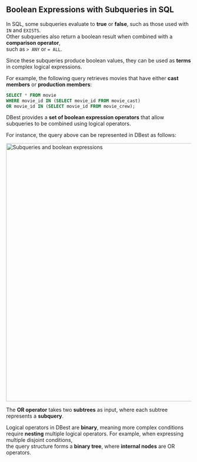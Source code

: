 ## Boolean Expressions with Subqueries in SQL  

In SQL, some subqueries evaluate to **true** or **false**, such as those used with `IN` and `EXISTS`.  
Other subqueries also return a boolean result when combined with a **comparison operator**,  
such as `> ANY` or `= ALL`.  



Since these subqueries produce boolean values, they can be used as **terms**  in complex logical expressions.  

For example, the following query retrieves movies that have either **cast members** or **production members**:  

```sql
SELECT * FROM movie  
WHERE movie_id IN (SELECT movie_id FROM movie_cast)  
OR movie_id IN (SELECT movie_id FROM movie_crew);  
```

DBest provides a **set of boolean expression operators** that allow subqueries to be combined using logical operators.  

For instance, the query above can be represented in DBest as follows:  

<img src="assets/images/subqueries and boolean expressions.png" alt="Subqueries and boolean expressions" width="700"/>

The **OR operator** takes two **subtrees** as input,  where each subtree represents a **subquery**.  

Logical operators in DBest are **binary**, meaning more complex conditions require **nesting** multiple logical operators.  For example, when expressing multiple disjoint conditions,  
the query structure forms a **binary tree**,  where **internal nodes** are OR operators.  
